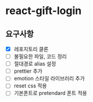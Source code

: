 # react-gift-login

## 요구사항

- [x] 레포지토리 클론
- [ ] 불필요한 파일, 코드 정리
- [ ] 절대경로 alias 설정
- [ ] prettier 추가
- [ ] emotion 스타일 라이브러리 추가
- [ ] reset css 적용
- [ ] 기본폰트로 pretendard 폰트 적용
